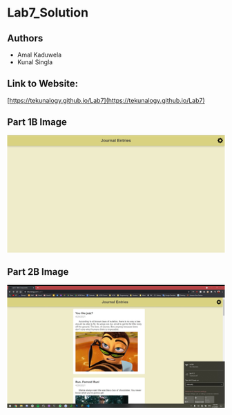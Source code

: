 # Lab7_Solution
##  Authors
- Amal Kaduwela
- Kunal Singla

## Link to Website:
[https://tekunalogy.github.io/Lab7](https://tekunalogy.github.io/Lab7)

## Part 1B Image
<img src="part-1b.png" width="800px"/>

## Part 2B Image
<img src="part-2b.jpg" width="800px"/>